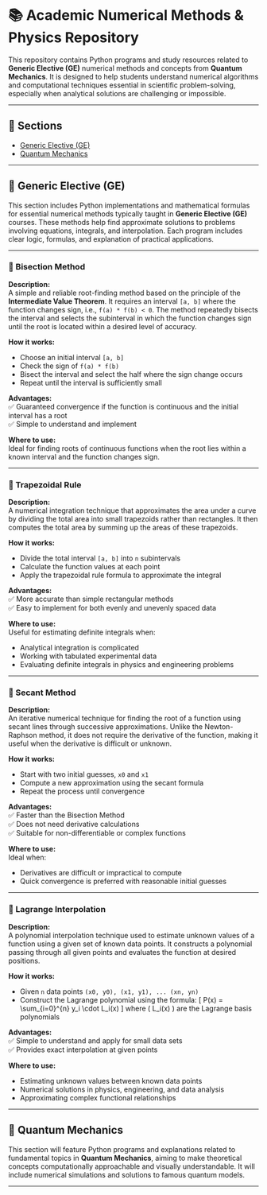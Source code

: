 # 📚 Academic Numerical Methods & Physics Repository

This repository contains Python programs and study resources related to **Generic Elective (GE)** numerical methods and concepts from **Quantum Mechanics**. It is designed to help students understand numerical algorithms and computational techniques essential in scientific problem-solving, especially when analytical solutions are challenging or impossible.

---

## 📌 Sections

- [Generic Elective (GE)](#generic-elective-ge)
- [Quantum Mechanics](#quantum-mechanics)

---

## 📖 Generic Elective (GE)

This section includes Python implementations and mathematical formulas for essential numerical methods typically taught in **Generic Elective (GE)** courses. These methods help find approximate solutions to problems involving equations, integrals, and interpolation. Each program includes clear logic, formulas, and explanation of practical applications.

---

### 🔹 Bisection Method

**Description:**  
A simple and reliable root-finding method based on the principle of the **Intermediate Value Theorem**. It requires an interval `[a, b]` where the function changes sign, i.e., `f(a) * f(b) < 0`. The method repeatedly bisects the interval and selects the subinterval in which the function changes sign until the root is located within a desired level of accuracy.

**How it works:**  
- Choose an initial interval `[a, b]`
- Check the sign of `f(a) * f(b)`
- Bisect the interval and select the half where the sign change occurs
- Repeat until the interval is sufficiently small

**Advantages:**  
✅ Guaranteed convergence if the function is continuous and the initial interval has a root  
✅ Simple to understand and implement  

**Where to use:**  
Ideal for finding roots of continuous functions when the root lies within a known interval and the function changes sign.

---

### 🔹 Trapezoidal Rule

**Description:**  
A numerical integration technique that approximates the area under a curve by dividing the total area into small trapezoids rather than rectangles. It then computes the total area by summing up the areas of these trapezoids.

**How it works:**  
- Divide the total interval `[a, b]` into `n` subintervals
- Calculate the function values at each point
- Apply the trapezoidal rule formula to approximate the integral

**Advantages:**  
✅ More accurate than simple rectangular methods  
✅ Easy to implement for both evenly and unevenly spaced data  

**Where to use:**  
Useful for estimating definite integrals when:
- Analytical integration is complicated
- Working with tabulated experimental data  
- Evaluating definite integrals in physics and engineering problems  

---

### 🔹 Secant Method

**Description:**  
An iterative numerical technique for finding the root of a function using secant lines through successive approximations. Unlike the Newton-Raphson method, it does not require the derivative of the function, making it useful when the derivative is difficult or unknown.

**How it works:**  
- Start with two initial guesses, `x0` and `x1`
- Compute a new approximation using the secant formula  
- Repeat the process until convergence

**Advantages:**  
✅ Faster than the Bisection Method  
✅ Does not need derivative calculations  
✅ Suitable for non-differentiable or complex functions  

**Where to use:**  
Ideal when:
- Derivatives are difficult or impractical to compute  
- Quick convergence is preferred with reasonable initial guesses  

---

### 🔹 Lagrange Interpolation

**Description:**  
A polynomial interpolation technique used to estimate unknown values of a function using a given set of known data points. It constructs a polynomial passing through all given points and evaluates the function at desired positions.

**How it works:**  
- Given `n` data points `(x0, y0), (x1, y1), ... (xn, yn)`  
- Construct the Lagrange polynomial using the formula:
  \[
  P(x) = \sum_{i=0}^{n} y_i \cdot L_i(x)
  \]
  where \( L_i(x) \) are the Lagrange basis polynomials

**Advantages:**  
✅ Simple to understand and apply for small data sets  
✅ Provides exact interpolation at given points  

**Where to use:**  
- Estimating unknown values between known data points  
- Numerical solutions in physics, engineering, and data analysis  
- Approximating complex functional relationships  

---

## 📖 Quantum Mechanics

This section will feature Python programs and explanations related to fundamental topics in **Quantum Mechanics**, aiming to make theoretical concepts computationally approachable and visually understandable. It will include numerical simulations and solutions to famous quantum models.

---
